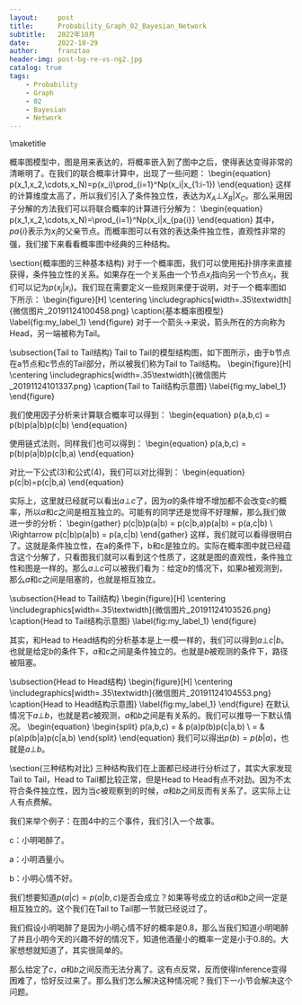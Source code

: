 ```yaml
---
layout:     post
title:      Probability_Graph_02_Bayesian_Network
subtitle:   2022年10月
date:       2022-10-29
author:     franztao
header-img: post-bg-re-vs-ng2.jpg
catalog: true
tags:
    - Probability
    - Graph
    - 02
    - Bayesian
    - Network
---
```

            

\maketitle

概率图模型中，图是用来表达的，将概率嵌入到了图中之后，使得表达变得非常的清晰明了。在我们的联合概率计算中，出现了一些问题：
\begin{equation}
    p(x_1,x_2,\cdots,x_N)=p(x_i)\prod_{i=1}^Np(x_i|x_{1:i-1})
\end{equation}
这样的计算维度太高了，所以我们引入了条件独立性，表达为$X_A\bot X_B | X_C$。那么采用因子分解的方法我们可以将联合概率的计算进行分解为：
\begin{equation}
    p(x_1,x_2,\cdots,x_N)=\prod_{i=1}^Np(x_i|x_{pa\{i\}}
\end{equation}
其中，$pa\{i\}$表示为$x_i$的父亲节点。而概率图可以有效的表达条件独立性，直观性非常的强，我们接下来看看概率图中经典的三种结构。


\section{概率图的三种基本结构}
对于一个概率图，我们可以使用拓扑排序来直接获得，条件独立性的关系。如果存在一个关系由一个节点$x_i$指向另一个节点$x_j$，我们可以记为$p(x_j|x_i)$。我们现在需要定义一些规则来便于说明，对于一个概率图如下所示：
\begin{figure}[H]
    \centering
    \includegraphics[width=.35\textwidth]{微信图片_20191124100458.png}
    \caption{基本概率图模型}
    \label{fig:my_label_1}
\end{figure}
对于一个箭头$\longrightarrow$来说，箭头所在的方向称为Head，另一端被称为Tail。

\subsection{Tail to Tail结构}
Tail to Tail的模型结构图，如下图所示，由于b节点在a节点和c节点的Tail部分，所以被我们称为Tail to Tail结构。
\begin{figure}[H]
    \centering
    \includegraphics[width=.35\textwidth]{微信图片_20191124101337.png}
    \caption{Tail to Tail结构示意图}
    \label{fig:my_label_1}
\end{figure}

我们使用因子分析来计算联合概率可以得到：
\begin{equation}
    p(a,b,c) = p(b)p(a|b)p(c|b)
\end{equation}

使用链式法则，同样我们也可以得到：
\begin{equation}
    p(a,b,c) = p(b)p(a|b)p(c|b,a)
\end{equation}

对比一下公式(3)和公式(4)，我们可以对比得到：
\begin{equation}
    p(c|b)=p(c|b,a)
\end{equation}

实际上，这里就已经就可以看出$a\bot c$了，因为$a$的条件增不增加都不会改变$c$的概率，所以$a$和$c$之间是相互独立的。可能有的同学还是觉得不好理解，那么我们做进一步的分析：
\begin{gather}
    p(c|b)p(a|b) = p(c|b,a)p(a|b) = p(a,c|b) \\ 
    \Rightarrow p(c|b)p(a|b) = p(a,c|b)
\end{gather}
这样，我们就可以看得很明白了。这就是条件独立性，在a的条件下，b和c是独立的。实际在概率图中就已经蕴含这个分解了，只看图我们就可以看到这个性质了，这就是图的直观性，条件独立性和图是一样的。那么$a\bot c$可以被我们看为：给定$b$的情况下，如果$b$被观测到，那么$a$和$c$之间是阻塞的，也就是相互独立。

\subsection{Head to Tail结构}
\begin{figure}[H]
    \centering
    \includegraphics[width=.35\textwidth]{微信图片_20191124103526.png}
    \caption{Head to Tail结构示意图}
    \label{fig:my_label_1}
\end{figure}

其实，和Head to Head结构的分析基本是上一模一样的，我们可以得到$a\bot c|b$。也就是给定$b$的条件下，$a$和$c$之间是条件独立的。也就是$b$被观测的条件下，路径被阻塞。

\subsection{Head to Head结构}
\begin{figure}[H]
    \centering
    \includegraphics[width=.35\textwidth]{微信图片_20191124104553.png}
    \caption{Head to Head结构示意图}
    \label{fig:my_label_1}
\end{figure}
在默认情况下$a\bot b$，也就是若$c$被观测，$a$和$b$之间是有关系的。我们可以推导一下默认情况。
\begin{equation}
    \begin{split}
        p(a,b,c) = & p(a)p(b)p(c|a,b) \\
        = & p(a)p(b|a)p(c|a,b)
    \end{split}
\end{equation}
我们可以得出$p(b)=p(b|a)$，也就是$a\bot b$。

\section{三种结构对比}
三种结构我们在上面都已经进行分析过了，其实大家发现Tail to Tail，Head to Tail都比较正常，但是Head to Head有点不对劲。因为不太符合条件独立性，因为当$c$被观察到的时候，$a$和$b$之间反而有关系了。这实际上让人有点费解。

我们来举个例子：在图4中的三个事件，我们引入一个故事。

c：小明喝醉了。

a：小明酒量小。

b：小明心情不好。

我们想要知道$p(a|c)=p(a|b,c)$是否会成立？如果等号成立的话$a$和$b$之间一定是相互独立的。这个我们在Tail to Tail那一节就已经说过了。

我们假设小明喝醉了是因为小明心情不好的概率是0.8，那么当我们知道小明喝醉了并且小明今天的兴趣不好的情况下，知道他酒量小的概率一定是小于0.8的。大家想想就知道了，其实很简单的。

那么给定了$c$，$a$和$b$之间反而无法分离了。这有点反常，反而使得Inference变得困难了，恰好反过来了。那么我们怎么解决这种情况呢？我们下一小节会解决这个问题。
















